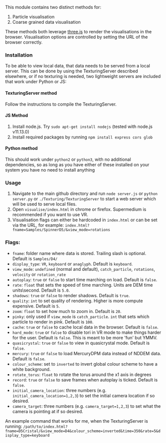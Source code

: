 This module contains two distinct methods for:

1. Particle visualisation
2. Coarse grained data visualisation

These methods both leverage [three.js](https://threejs.org/) to render the visualisations in the browser. Visualisation options are controlled by setting the URL of the browser correctly.

### Installation
To be able to view local data, that data needs to be served from a local server. This can be done by using the TexturingServer described elsewhere, or if no texturing is needed, two lightweight servers are included that work under Python or JS:

#### TexturingServer method
Follow the instructions to compile the TexturingServer.
#### JS Method
1. Install node.js. Try `sudo apt-get install nodejs` (tested with node.js v11.13.0)
2. Install required packages by running `npm install express cors glob`
#### Python method
This should work under `python2` or `python3`, with no additional dependencies, so as long as you have either of these installed on your system you have no need to install anything

### Usage
1. Navigate to the main github directory and run `node server.js` or `python server.py` or `./Texturing/TexturingServer` to start a web server which will be used to serve local files.
2. Open `visualise/index.html` in chrome or firefox. Supermedium is recommended if you want to use VR.
3. Visualisation flags can either be hardcoded in `index.html` or can be set via the URL, for example: `index.html?fname=Samples/SpinnerD5/&view_mode=rotations`

### Flags:
- `fname`: folder name where data is stored. Trailing slash is optional. Default is `Samples/D4/`
- `display_type`: `VR`, `keyboard` or `anaglyph`. Default is `keyboard`.
- `view_mode`: `undefined` (normal and default), `catch_particle`, `rotations`, `velocity` or `rotation_rate`
- `autoplay`: `true` or `false` to start time marching on load. Default is `false`.
- `rate`: `float` that sets the speed of time marching. Units are DEM time units\second. Default is `5.0`.
- `shadows`: `true` or `false` to render shadows. Default is `true`.
- `quality`: `int` to set quality of rendering. Higher is more compute expensive. Default is `5`.
- `zoom`: `float` to set how much to zoom in. Default is `20`.
- `pinky`: only used if `view_mode` is `catch_particle`. `int` that sets which particle to render in pink. Default is `100`.
- `cache`: `true` or `false` to cache local data in the browser. Default is `false`.
- `hard_mode`: `true` or `false` to disable tori in VR mode to make things harder for the user. Default is `false`. This is meant to be more 'fun' but YMMV.
- `quasicrystal`: `true` or `false` to view in quasicrystal mode. Default is `false`.
- `mercury`: `true` or `false` to load MercuryDPM data instead of NDDEM data. Default is `false`.
- `colour_scheme`: set to `inverted` to invert global colour scheme to have a white background.
- `rotate_torus`: `float` to rotate the torus around the x1 axis in degrees
- `record`: `true` or `false` to save frames when autoplay is ticked. Default is `false`.
- `initial_camera_location`: three numbers (e.g. `initial_camera_location=1,2,3`) to set the initial camera location if so desired.
- `camera_target`: three numbers (e.g. `camera_target=1,2,3`) to set what the camera is pointing at if so desired.

An example command that works for me, when the TexturingServer is running: `/path/to/index.html?fname=D5Cristal/&view_mode=D4&colour_scheme=inverted&time=350&rate=5&display_type=keyboard`
